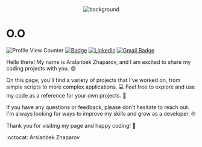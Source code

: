 <p align="center">
   <img src="https://github.com/arslanbekzhaparov/arslanbekzhaparov/blob/main/backgroundforreadme.gif?raw=true" alt="background"/>
</p>

<h1 align="left" id="macropower-title">O.O</h1>

![Profile View Counter](https://komarev.com/ghpvc/?username=arslanbekzhaparov&color=blue)
[![Badge](https://img.shields.io/badge/O.O-arslanbekzhaparov-brightgreen)](https://www.arslanbekzhaparov.com/)
[![Linkedln](https://img.shields.io/badge/LinkedIn-0077B5?style=flat-square&logo=linkedin&logoColor=white)](https://www.linkedin.com/in/arslanbek-zhaparov/)
[![Gmail Badge](https://img.shields.io/badge/-Gmail-c14438?style=flat-square&logo=Gmail&logoColor=white&link=mailto:mixdeers@gmail.com)](mailto:arslanbekzhaparov@gmail.com)

Hello there! My name is Arslanbek Zhaparov, and I am excited to share my coding projects with you. :smile:

On this page, you'll find a variety of projects that I've worked on, from simple scripts to more complex applications. :computer: Feel free to explore and use my code as a reference for your own projects. :book:

If you have any questions or feedback, please don't hesitate to reach out. I'm always looking for ways to improve my skills and grow as a developer. :nerd_face:

Thank you for visiting my page and happy coding! :rocket:

:octocat: Arslanbek Zhaparov
